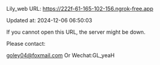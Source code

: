Lily_web URL: https://222f-61-165-102-156.ngrok-free.app

Updated at: 2024-12-06 06:50:03

If you cannot open this URL, the server might be down.

Please contact: 

goley04@foxmail.com Or Wechat:GL_yeaH